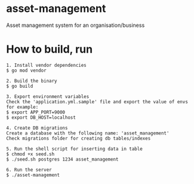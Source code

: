 # asset-management
Asset management system for an organisation/business

# How to build, run
```
1. Install vendor dependencies
$ go mod vendor

2. Build the binary
$ go build

3. Export environment variables
Check the 'application.yml.sample' file and export the value of envs
for example:
$ export APP_PORT=9000
$ export DB_HOST=localhost

4. Create DB migrations
Create a database with the following name: 'asset_management'
Check migrations folder for creating db tables/indexes

5. Run the shell script for inserting data in table
$ chmod +x seed.sh
$ ./seed.sh postgres 1234 asset_management

6. Run the server
$ ./asset-management
```